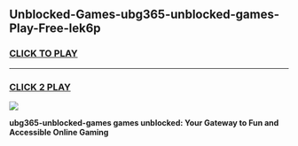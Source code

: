 
## Unblocked-Games-ubg365-unblocked-games-Play-Free-lek6p
<h3>
<a href="https://premium76.site?title=ubg365-unblocked-games&ref=23A">CLICK TO PLAY</a></h3>
<hr>

<h3>
<a href="https://premium76.site?title=ubg365-unblocked-games&ref=23A">CLICK 2 PLAY</a>
  
</h3>

<a href="https://premium76.site?title=ubg365-unblocked-games&ref=23A"><img src="https://clearcache.store/games.png"></a>


**ubg365-unblocked-games games unblocked: Your Gateway to Fun and Accessible Online Gaming**
